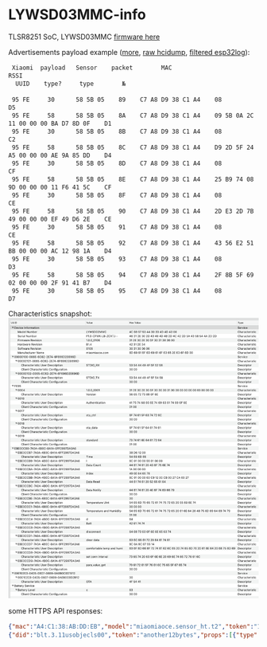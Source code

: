 # LYWSD03MMC-info

TLSR8251 SoC, LYWSD03MMC [firmware here](https://github.com/custom-components/sensor.mitemp_bt/issues/7#issuecomment-570829260)

Advertisements payload example ([more](https://github.com/custom-components/sensor.mitemp_bt/issues/7#issuecomment-568723038), [raw hcidump](https://github.com/custom-components/sensor.mitemp_bt/issues/7#issuecomment-566897865), [filtered esp32log](https://github.com/custom-components/sensor.mitemp_bt/issues/7#issuecomment-573395064)):
```
 Xiaomi  payload   Sensor    packet        MAC                                                  RSSI
  UUID    type?     type        №

 95 FE     30      58 5B 05    89    C7 A8 D9 38 C1 A4    08                                     D5
 95 FE     58      58 5B 05    8A    C7 A8 D9 38 C1 A4    09 5B 0A 2C 11 00 00 00 BA D7 8D 0F    D1
 95 FE     30      58 5B 05    8B    C7 A8 D9 38 C1 A4    08                                     C2
 95 FE     58      58 5B 05    8C    C7 A8 D9 38 C1 A4    D9 2D 5F 24 A5 00 00 00 AE 9A 85 DD    D4
 95 FE     30      58 5B 05    8D    C7 A8 D9 38 C1 A4    08                                     CF
 95 FE     58      58 5B 05    8E    C7 A8 D9 38 C1 A4    25 B9 74 08 9D 00 00 00 11 F6 41 5C    CF
 95 FE     30      58 5B 05    8F    C7 A8 D9 38 C1 A4    08                                     CE
 95 FE     58      58 5B 05    90    C7 A8 D9 38 C1 A4    2D E3 2D 7B 49 00 00 00 EF 49 D6 2E    CE
 95 FE     30      58 5B 05    91    C7 A8 D9 38 C1 A4    08                                     CE
 95 FE     58      58 5B 05    92    C7 A8 D9 38 C1 A4    43 56 E2 51 BB 00 00 00 AC 12 98 1A    D4
 95 FE     30      58 5B 05    93    C7 A8 D9 38 C1 A4    08                                     D3
 95 FE     58      58 5B 05    94    C7 A8 D9 38 C1 A4    2F 8B 5F 69 02 00 00 00 2F 91 41 B7    D4
 95 FE     30      58 5B 05    95    C7 A8 D9 38 C1 A4    08                                     D7
```

Characteristics snapshot:
![adafruit bluefruit snapshot](characteristics_snapshot.png)

some HTTPS API responses:
```json
{"mac":"A4:C1:38:AB:DD:EB","model":"miaomiaoce.sensor_ht.t2","token":"12byteshex","did":"blt.3.11usobjecls00"}
{"did":"blt.3.11usobjecls00","token":"another12bytes","props":[{"type":"prop","key":"bind_key","value":"16bytes"},{"type":"prop","key":"smac","value":"A4:C1:38:AB:DD:EB"}]}
```
